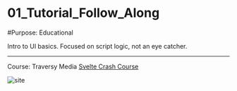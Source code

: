 # 01_Tutorial_Follow_Along

#Purpose: Educational

Intro to UI basics. Focused on script logic, not an eye catcher.

---

Course: Traversy Media [Svelte Crash Course](https://www.youtube.com/watch?v=3TVy6GdtNuQ&t=2421s&ab_channel=TraversyMedia) 

![site](https://github.com/L19579/L19_Cyrus/tree/main/01_Tutorial_Follow_Along/imgs/site_01.png)
